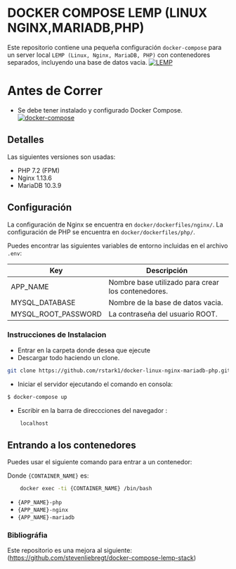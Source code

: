 # DOCKER COMPOSE LEMP (LINUX NGINX,MARIADB,PHP)

Este repositorio contiene una pequeña configuración `docker-compose` para un server local  `LEMP (Linux, Nginx, MariaDB, PHP)` con contenedores separados, incluyendo una base de datos vacia.
[![LEMP](https://www.techcoil.com/wp-content/uploads/2018/03/lemp-logos.gif)](https://www.nginx.com/)

# Antes de Correr
- Se debe tener instalado y configurado Docker Compose.
[![docker-compose](https://cdn-images-1.medium.com/max/1400/1*olciNQ2FJu8HVmfjOjQCag.png)](https://docs.docker.com/)

## Detalles

Las siguientes versiones son usadas:

* PHP 7.2 (FPM)
* Nginx 1.13.6
* MariaDB 10.3.9

## Configuración

La configuración de  Nginx se encuentra en `docker/dockerfiles/nginx/`.
La configuración de  PHP se encuentra en `docker/dockerfiles/php/`.

Puedes encontrar las siguientes variables de entorno incluidas en el archivo `.env`:

| Key | Descripción |
|-----|-------------|
|APP_NAME|Nombre base utilizado para crear los contenedores.|
|MYSQL_DATABASE|Nombre de la base de datos vacia.|
|MYSQL_ROOT_PASSWORD|La contraseña del usuario ROOT.|

### Instrucciones de Instalacion
- Entrar en la carpeta donde desea que ejecute
- Descargar todo haciendo un clone.
```sh
git clone https://github.com/rstark1/docker-linux-nginx-mariadb-php.git
```
- Iniciar el servidor ejecutando el comando en consola:
```sh
$ docker-compose up
```
- Escribir en la barra de direccciones del navegador : 
```sh
    localhost
```

## Entrando a los contenedores

Puedes usar el siguiente comando para entrar a un contenedor:

Donde `{CONTAINER_NAME}` es:

```sh
    docker exec -ti {CONTAINER_NAME} /bin/bash
```
* `{APP_NAME}-php`
* `{APP_NAME}-nginx`
* `{APP_NAME}-mariadb`

### Bibliográfia
Este repositorio es una mejora al siguiente: (https://github.com/stevenliebregt/docker-compose-lemp-stack)